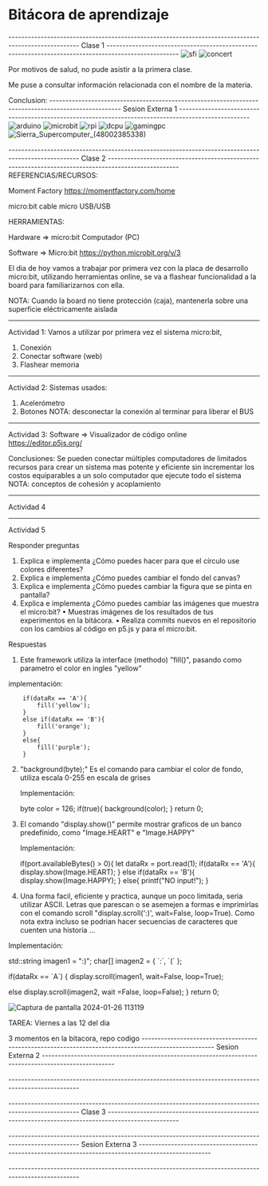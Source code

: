 # Bitácora de aprendizaje


*----------------------------------------------------------------------------------------------------*
Clase 1
*----------------------------------------------------------------------------------------------------*
![sfi](https://github.com/jfUPB/bitacorassfi12024-10-LemurWater/assets/38868316/3da810b6-3078-431b-8cd7-832cc0f26004)
![concert](https://github.com/jfUPB/bitacorassfi12024-10-LemurWater/assets/38868316/2604172e-588f-4b3c-b7de-be5b20e5218a)

Por motivos de salud, no pude asistir a la primera clase.

Me puse a consultar información relacionada con el nombre de la materia.

Conclusion:
*----------------------------------------------------------------------------------------------------*
Sesion Externa 1
*----------------------------------------------------------------------------------------------------*
![arduino](https://github.com/jfUPB/bitacorassfi12024-10-LemurWater/assets/38868316/80af048f-11d1-4e5b-a77b-acc8ac8a0c1e)
![microbit](https://github.com/jfUPB/bitacorassfi12024-10-LemurWater/assets/38868316/cfee54b7-3cf2-4214-b718-dace858675a0)
![rpi](https://github.com/jfUPB/bitacorassfi12024-10-LemurWater/assets/38868316/bc3cf74c-8183-4dc8-b0ac-1d7ae835776c)
![dcpu](https://github.com/jfUPB/bitacorassfi12024-10-LemurWater/assets/38868316/bde2b88d-75b7-415e-a134-93441a1c26da)
![gamingpc](https://github.com/jfUPB/bitacorassfi12024-10-LemurWater/assets/38868316/71e5e4b1-08f8-4941-95f3-a614699040a2)
![Sierra_Supercomputer_(48002385338)](https://github.com/jfUPB/bitacorassfi12024-10-LemurWater/assets/38868316/d1465ada-a963-4698-934c-4a1073350030)

*----------------------------------------------------------------------------------------------------*
Clase 2
*----------------------------------------------------------------------------------------------------*
REFERENCIAS/RECURSOS:

Moment Factory
https://momentfactory.com/home

micro:bit
cable micro USB/USB




HERRAMIENTAS:

Hardware =>
micro:bit
Computador (PC)

Software =>
Micro:bit
https://python.microbit.org/v/3


El dia de hoy vamos a trabajar por primera vez con la placa de desarrollo micro:bit, utilizando herramientas online, se va a flashear funcionalidad a la board para familiarizarnos con ella.


NOTA: Cuando la board no tiene protección (caja), mantenerla sobre una superficie eléctricamente aislada



-------------------------------------------------
Actividad 1:
Vamos a utilizar por primera vez el sistema micro:bit,
1.	Conexión
2.	Conectar software (web)
3.	Flashear memoria

-------------------------------------------------
Actividad 2:
Sistemas usados:
1.	Acelerómetro
2.	Botones
NOTA: desconectar la conexión al terminar para liberar el BUS

-------------------------------------------------
Actividad 3:
Software =>
Visualizador de código online
 https://editor.p5js.org/

Conclusiones: Se pueden conectar múltiples computadores de limitados recursos para crear un sistema mas potente y eficiente sin incrementar los costos equiparables a un solo computador que ejecute todo el sistema
NOTA: conceptos de cohesión y acoplamiento

-------------------------------------------------
Actividad 4

-------------------------------------------------
Actividad 5

Responder preguntas
  1.	Explica e implementa ¿Cómo puedes hacer para que el círculo use colores diferentes?
  2.	Explica e implementa ¿Cómo puedes cambiar el fondo del canvas?
  3.	Explica e implementa ¿Cómo puedes cambiar la figura que se pinta en pantalla?
  4.	Explica e implementa ¿Cómo puedes cambiar las imágenes que muestra el micro:bit?
  •	Muestras imágenes de los resultados de tus experimentos en la bitácora.
  •	Realiza commits nuevos en el repositorio con los cambios al código en p5.js y para el micro:bit.


Respuestas

  1. Este framework utiliza la interface (methodo) "fill()", pasando como parametro el color en ingles "yellow"

   implementación:
   
        if(dataRx == 'A'){
            fill('yellow');
        }
        else if(dataRx == 'B'){
            fill('orange');
        }
        else{
            fill('purple');
        }

  2. "background(byte);" Es el comando para cambiar el color de fondo, utiliza escala 0-255 en escala de grises

      Implementación:
      
      byte color = 126;
      if(true){
          background(color);
      }
      return 0;
      
 3. El comando "display.show()" permite mostrar graficos de un banco predefinido, como "Image.HEART" e "Image.HAPPY"

    Implementación:

    if(port.availableBytes() > 0){
        let dataRx = port.read(1);
        if(dataRx == 'A'){
            display.show(Image.HEART);
        }
        else if(dataRx == 'B'){
            display.show(Image.HAPPY);
        }
        else{
            printf("NO input!");
        }

4.  Una forma facil, eficiente y practica, aunque un poco limitada, seria utilizar ASCII. Letras que parescan o se asemejen a formas e imprimirlas con el comando scroll "display.scroll(':)', wait=False, loop=True). Como nota extra incluso se podrian hacer secuencias de caracteres que cuenten una historia ...

   Implementación:

   std::string imagen1 = ":)";
   char[] imagen2 = { ´:´, ´(´ };

   
   if(dataRx == ´A´) {
   display.scroll(imagen1, wait=False, loop=True);

   else display.scroll(imagen2, wait =False, loop=False);
   }
   return 0;


![Captura de pantalla 2024-01-26 113119](https://github.com/jfUPB/bitacorassfi12024-10-LemurWater/assets/38868316/f858deee-a451-4898-80aa-e6e54368cbdd)



TAREA:
Viernes a las 12 del dia

3 momentos en la bitacora, repo codigo
*----------------------------------------------------------------------------------------------------*
Sesion Externa 2
*----------------------------------------------------------------------------------------------------*

*----------------------------------------------------------------------------------------------------*

*----------------------------------------------------------------------------------------------------*
Clase 3
*----------------------------------------------------------------------------------------------------*

*----------------------------------------------------------------------------------------------------*
Sesion Externa 3
*----------------------------------------------------------------------------------------------------*

*----------------------------------------------------------------------------------------------------*
